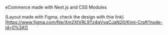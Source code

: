 eCommerce made with Next.js and CSS Modules

(Layout made with Figma, check the design with thie link)[https://www.figma.com/file/Xm2XtVRL9Tz4qVvqCJaN20/Kimi-Craft?node-id=0%3A1]
